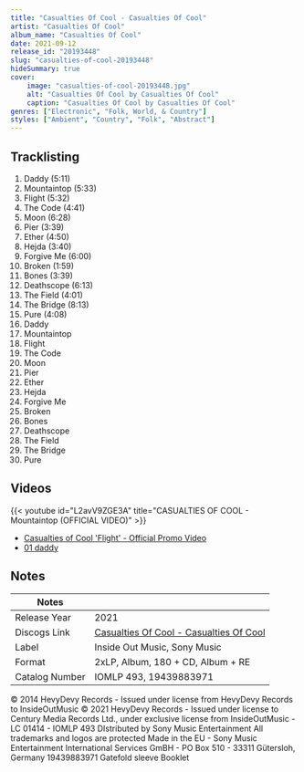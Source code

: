 ```yaml
---
title: "Casualties Of Cool - Casualties Of Cool"
artist: "Casualties Of Cool"
album_name: "Casualties Of Cool"
date: 2021-09-12
release_id: "20193448"
slug: "casualties-of-cool-20193448"
hideSummary: true
cover:
    image: "casualties-of-cool-20193448.jpg"
    alt: "Casualties Of Cool by Casualties Of Cool"
    caption: "Casualties Of Cool by Casualties Of Cool"
genres: ["Electronic", "Folk, World, & Country"]
styles: ["Ambient", "Country", "Folk", "Abstract"]
---
```


## Tracklisting
1. Daddy (5:11)
2. Mountaintop (5:33)
3. Flight (5:32)
4. The Code (4:41)
5. Moon (6:28)
6. Pier (3:39)
7. Ether (4:50)
8. Hejda (3:40)
9. Forgive Me (6:00)
10. Broken (1:59)
11. Bones (3:39)
12. Deathscope (6:13)
13. The Field (4:01)
14. The Bridge (8:13)
15. Pure (4:08)
16. Daddy
17. Mountaintop
18. Flight
19. The Code
20. Moon
21. Pier
22. Ether
23. Hejda
24. Forgive Me
25. Broken
26. Bones
27. Deathscope
28. The Field
29. The Bridge
30. Pure

## Videos
{{< youtube id="L2avV9ZGE3A" title="CASUALTIES OF COOL - Mountaintop (OFFICIAL VIDEO)" >}}
- [Casualties of Cool 'Flight' - Official Promo Video](https://www.youtube.com/watch?v=muNLqPPTuDQ)
- [01 daddy](https://www.youtube.com/watch?v=vNQDWKzjDqY)


## Notes

| Notes          |             |
| ---------------| ----------- |
| Release Year   | 2021 |
| Discogs Link   | [Casualties Of Cool - Casualties Of Cool](https://www.discogs.com/release/20193448-Casualties-Of-Cool-Casualties-Of-Cool) |
| Label          | Inside Out Music, Sony Music |
| Format         | 2xLP, Album, 180 + CD, Album + RE |
| Catalog Number | IOMLP 493, 19439883971 |

© 2014 HevyDevy Records - Issued under license from HevyDevy Records to InsideOutMusic © 2021 HevyDevy Records - Issued under license to Century Media Records Ltd., under exclusive license from InsideOutMusic - LC 01414 - IOMLP 493 DIstributed by Sony Music Entertainment All trademarks and logos are protected Made in the EU - Sony Music Entertainment International Services GmBH - PO Box 510 - 33311 Gütersloh, Germany 19439883971  Gatefold sleeve Booklet

